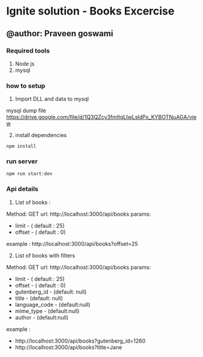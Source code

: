 # Ignite solution - Books Excercise
## @author: Praveen goswami


### Required tools

1. Node js 
2. mysql

### how to setup

1. Import DLL and data to mysql

mysql dump file https://drive.google.com/file/d/1Q3QZcy3fmltgLIwLsldPx_KYBOTNuAGA/view

2. install dependencies

```
npm install
```

### run server

```
npm run start:dev
```

### Api details


1. List of books :

Method: GET
url: http://localhost:3000/api/books
params: 
- limit -  ( default : 25)
- offset - ( default : 0)  

example : http://localhost:3000/api/books?offset=25

2. List of books with filters

Method: GET
url: http://localhost:3000/api/books
params: 
- limit -  ( default : 25)
- offset - ( default : 0)  
- gutenberg_id - (default: null)
- title - (default: null)
- language_code - (default:null)
- mime_type - (default:null)
- author - (default:null)



example : 
- http://localhost:3000/api/books?gutenberg_id=1260
- http://localhost:3000/api/books?title=Jane
